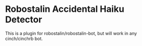 # Robostalin Accidental Haiku Detector

This is a plugin for robostalin/robostalin-bot, but will work in any cinch/cinchrb bot.
